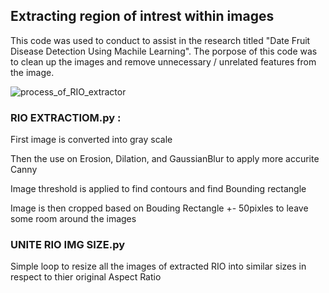 
## Extracting region of intrest within images

This code was used to conduct to assist in the research titled "Date Fruit Disease Detection Using Machile Learning". The porpose of this code was to clean up the images and remove unnecessary / unrelated features from the image.

![process_of_RIO_extractor](https://user-images.githubusercontent.com/93127443/201628971-a1f8b48a-73b0-45c7-ac52-7396a741f80e.png)


### RIO EXTRACTIOM.py :

First image is converted into gray scale

Then the use on Erosion, Dilation, and GaussianBlur to apply more accurite Canny

Image threshold is applied to find contours and find Bounding rectangle

Image is then cropped based on Bouding Rectangle +- 50pixles to leave some room around the images





### UNITE RIO IMG SIZE.py
Simple loop to resize all the images of extracted RIO into similar sizes in respect to thier original Aspect Ratio 


